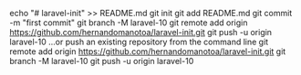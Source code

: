 echo "# laravel-init" >> README.md
git init
git add README.md
git commit -m "first commit"
git branch -M laravel-10
git remote add origin https://github.com/hernandomanotoa/laravel-init.git
git push -u origin laravel-10
…or push an existing repository from the command line
git remote add origin https://github.com/hernandomanotoa/laravel-init.git
git branch -M laravel-10
git push -u origin laravel-10